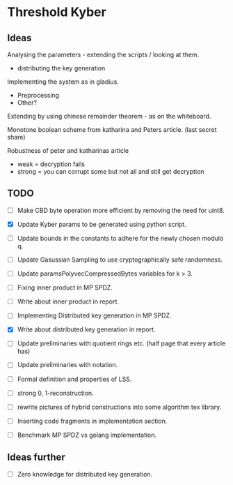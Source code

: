 # Threshold Kyber


## Ideas
Analysing the parameters - extending the scripts / looking at them. 
- distributing the key generation 

Implementing the system as in gladius.
- Preprocessing
- Other?

Extending by using chinese remainder theorem - as on the whiteboard.

Monotone boolean scheme from katharina and Peters article. (last secret share)

Robustness of peter and katharinas article
- weak = decryption fails
- strong = you can corrupt some but not all and still get decryption


## TODO
- [ ] Make CBD byte operation more efficient by removing the need for uint8.
- [x] Update Kyber params to be generated using python script.
- [ ] Update bounds in the constants to adhere for the newly chosen modulo q.
- [ ] Update Gasussian Sampling to use cryptographically safe randomness.
- [ ] Update paramsPolyvecCompressedBytes variables for k > 3.
- [ ] Fixing inner product in MP SPDZ.
- [ ] Write about inner product in report.
- [ ] Implementing Distributed key generation in MP SPDZ.
- [x] Write about distributed key generation in report.
- [ ] Update preliminaries with quotient rings etc. (half page that every article has)
- [ ] Update preliminaries with notation.
- [ ] Formal definition and properties of LSS.
- [ ] strong 0, 1-reconstruction.
- [ ] rewrite pictures of hybrid constructions into some algorithm tex library.
- [ ] Inserting code fragments in implementation section.
- [ ] Benchmark MP SPDZ vs golang implementation.


## Ideas further
- [ ] Zero knowledge for distributed key generation.

